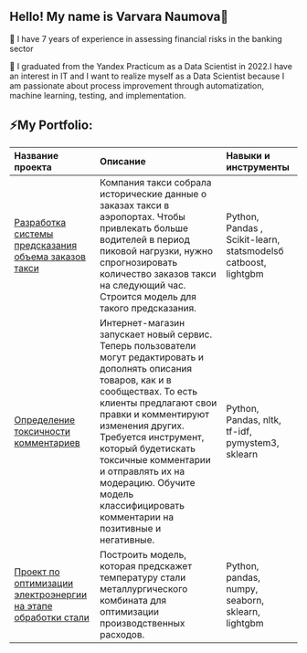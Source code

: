 ## Hello! My name is Varvara Naumova🙋


🔭 I have 7 years of experience in assessing financial risks in the banking sector

🌱 I graduated from the Yandex Practicum  as a Data Scientist in 2022.I have an interest in IT and I want to realize myself as a Data Scientist because I am passionate about process improvement through automatization, machine learning, testing, and implementation.


## ⚡My Portfolio:

| Название проекта | Описание | Навыки и инструменты |
| :-------------------- | :--------------------- |:---------------------------|
| [Разработка системы предсказания объема заказов такси](https://github.com/VarvaraNow/Portfolio/tree/main/Project_taxi) | Компания такси собрала исторические данные о заказах такси в аэропортах. Чтобы привлекать больше водителей в период пиковой нагрузки, нужно спрогнозировать количество заказов такси на следующий час. Строится модель для такого предсказания. | Python, Pandas , Scikit-learn, statsmodelsб catboost, lightgbm |
| [Определение токсичности комментариев](https://github.com/VarvaraNow/Portfolio/tree/main/Project_Text) | Интернет-магазин запускает новый сервис. Теперь пользователи могут редактировать и дополнять описания товаров, как и в сообществах. То есть клиенты предлагают свои правки и комментируют изменения других. Требуется инструмент, который будетискать токсичные комментарии и отправлять их на модерацию. Обучите модель классифицировать комментарии на позитивные и негативные. | Python, Pandas, nltk, tf-idf, pymystem3, sklearn |
| [Проект по оптимизации электроэнергии на этапе обработки стали](https://github.com/VarvaraNow/Portfolio/tree/main/Project_Industry) | Построить модель, которая предскажет температуру стали металлургического комбината для оптимизации производственных расходов. | Python, pandas, numpy, seaborn, sklearn, lightgbm |
